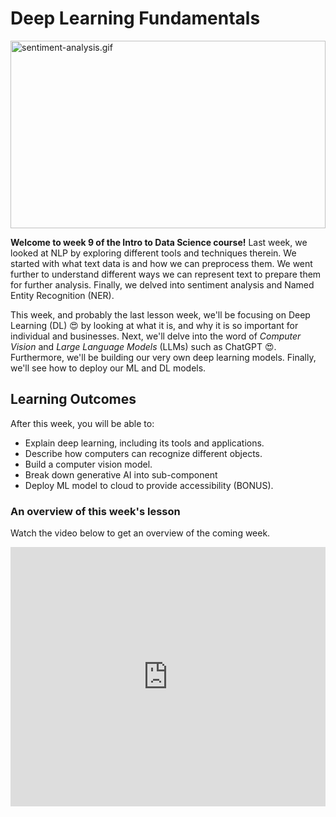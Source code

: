 # Deep Learning Fundamentals

<img src="./deep-learning/dl/Deep_Learning.avif" alt="sentiment-analysis.gif" style="display: block;
  margin-left: auto;
  margin-right: auto;
  height: 300px;
  width: 100%">

**Welcome to week 9 of the Intro to Data Science course!** Last week, we looked at NLP by exploring different tools and techniques therein. We started with what text data is and how we can preprocess them. We went further to understand different ways we can represent text to prepare them for further analysis. Finally, we delved into sentiment analysis and Named Entity Recognition (NER). 

This week, and probably the last lesson week, we'll be focusing on Deep Learning (DL) 😍 by looking at what it is, and why it is so important for individual and businesses. Next, we'll delve into the word of _Computer Vision_ and _Large Language Models_ (LLMs) such as ChatGPT 😍. Furthermore, we'll be building our very own deep learning models. Finally, we'll see how to deploy our ML and DL models. 


## Learning Outcomes

After this week, you will be able to:

- Explain deep learning, including its tools and applications.
- Describe how computers can recognize different objects.
- Build a computer vision model.
- Break down generative AI into sub-component
- Deploy ML model to cloud to provide accessibility (BONUS).


### An overview of this week's lesson

<aside>

Watch the video below to get an overview of the coming week.

</aside>
<div style="position: relative; padding-bottom: 56.25%; height: 0;"><iframe width="100%" height="415" src="https://www.youtube.com/embed/1GhghjgJTuanORg0" title="Linking your CSS" frameborder="0" allow="accelerometer; autoplay; clipboard-write; encrypted-media; gyroscope; picture-in-picture" allowfullscreen></iframe></div>

